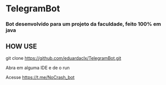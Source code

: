 # TelegramBot

### Bot desenvolvido para um projeto da faculdade, feito 100% em java

## HOW USE

git clone https://github.com/eduardaclx/TelegramBot.git

Abra em alguma IDE e de o run

Acesse https://t.me/NoCrash_bot
